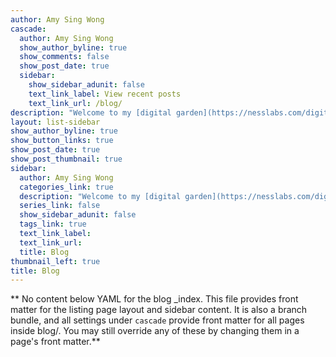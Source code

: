 ```yaml
---
author: Amy Sing Wong
cascade:
  author: Amy Sing Wong
  show_author_byline: true
  show_comments: false
  show_post_date: true
  sidebar:
    show_sidebar_adunit: false
    text_link_label: View recent posts
    text_link_url: /blog/
description: "Welcome to my [digital garden](https://nesslabs.com/digital-garden-set-up).\n"
layout: list-sidebar
show_author_byline: true
show_button_links: true
show_post_date: true
show_post_thumbnail: true
sidebar:
  author: Amy Sing Wong
  categories_link: true
  description: "Welcome to my [digital garden](https://nesslabs.com/digital-garden-set-up).\n"
  series_link: false
  show_sidebar_adunit: false
  tags_link: true
  text_link_label: 
  text_link_url: 
  title: Blog
thumbnail_left: true
title: Blog
---
```


** No content below YAML for the blog _index. This file provides front matter for the listing page layout and sidebar content. It is also a branch bundle, and all settings under `cascade` provide front matter for all pages inside blog/. You may still override any of these by changing them in a page's front matter.**
